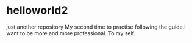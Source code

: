# helloworld2
just another repository
My second time to practise following the guide.I want to be more and more professional.
To my self.

